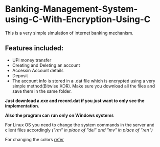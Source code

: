 # Banking-Management-System-using-C-With-Encryption-Using-C
This is a very simple simulation of internet banking mechanism.
## Features included:
  * UPI money transfer
  * Creating and Deleting an account
  * Accessin Account details 
  * Deposit
  * The account info is stored in a .dat file which is encrypted using a very simple method(Bitwise XOR).
Make sure you download all the files and save them in the same folder.

**Just download a.exe and record.dat if you just want to only see the implementation.**

**Also the program can run only on Windows systems**

For Linux OS you need to change the system commands in the server and client files accordingly
_("rm" in place of "del" and "mv" in place of "ren")_

For changing the colors 
[refer](https://opensource.com/article/19/9/linux-terminal-colors)
